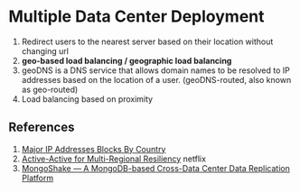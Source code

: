 # Multiple Data Center Deployment

1. Redirect users to the nearest server based on their location without changing url
2.  **geo-based load balancing / geographic load balancing** 
3.  geoDNS is a DNS service that allows domain names to be resolved to IP addresses based on the location of a user. (geoDNS-routed, also known as geo-routed)
4.  Load balancing based on proximity



## References
1. [Major IP Addresses Blocks By Country](https://www.nirsoft.net/countryip/)
2. [Active-Active for Multi-Regional Resiliency](https://netflixtechblog.com/active-active-for-multi-regional-resiliency-c47719f6685b) netflix
3. [MongoShake — A MongoDB-based Cross-Data Center Data Replication Platform](https://medium.com/@Alibaba_Cloud/mongoshake-a-mongodb-based-cross-data-center-data-replication-platform-f02a708a41c8)